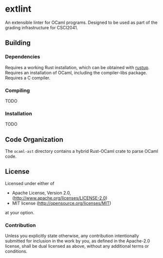 # extlint

An extensible linter for OCaml programs.
Designed to be used as part of the grading infrastructure for CSCI2041.

## Building

### Dependencies

Requires a working Rust installation, which can be obtained with [rustup](https://rustup.rs/).
Requires an installation of OCaml, including the compiler-libs package.
Requires a C compiler.

### Compiling

TODO

### Installation

TODO

## Code Organization

The `ocaml-ast` directory contains a hybrid Rust-OCaml crate to parse OCaml code.

## License

Licensed under either of

 * Apache License, Version 2.0, (http://www.apache.org/licenses/LICENSE-2.0)
 * MIT license (http://opensource.org/licenses/MIT)

at your option.

### Contribution

Unless you explicitly state otherwise, any contribution intentionally submitted for inclusion in the work by you, as defined in the Apache-2.0 license, shall be dual licensed as above, without any additional terms or conditions.
